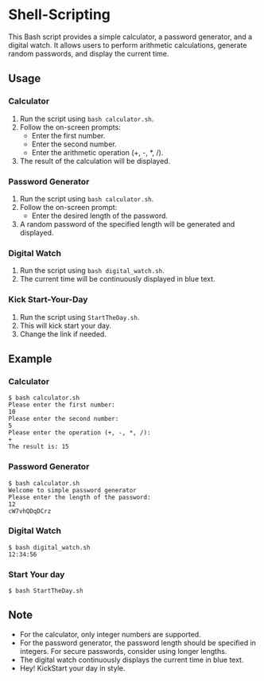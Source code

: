 # Shell-Scripting

This Bash script provides a simple calculator, a password generator, and a digital watch. It allows users to perform arithmetic calculations, generate random passwords, and display the current time.

## Usage

### Calculator

1. Run the script using `bash calculator.sh`.
2. Follow the on-screen prompts:
   - Enter the first number.
   - Enter the second number.
   - Enter the arithmetic operation (+, -, *, /).
3. The result of the calculation will be displayed.

### Password Generator

1. Run the script using `bash calculator.sh`.
2. Follow the on-screen prompt:
   - Enter the desired length of the password.
3. A random password of the specified length will be generated and displayed.

### Digital Watch

1. Run the script using `bash digital_watch.sh`.
2. The current time will be continuously displayed in blue text.

### Kick Start-Your-Day

1. Run the script using `StartTheDay.sh`.
2. This will kick start your day.
3. Change the link if needed.

## Example

### Calculator

```
$ bash calculator.sh
Please enter the first number:
10
Please enter the second number:
5
Please enter the operation (+, -, *, /):
+
The result is: 15
```

### Password Generator

```
$ bash calculator.sh
Welcome to simple password generator
Please enter the length of the password:
12
cW7vhQDqDCrz
```

### Digital Watch

```
$ bash digital_watch.sh
12:34:56
```

### Start Your day
```
$ bash StartTheDay.sh

```

## Note

- For the calculator, only integer numbers are supported.
- For the password generator, the password length should be specified in integers. For secure passwords, consider using longer lengths.
- The digital watch continuously displays the current time in blue text.
- Hey! KickStart your day in style.
